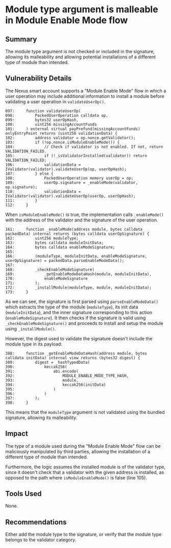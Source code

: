 # Module type argument is malleable in Module Enable Mode flow

## Summary

The module type argument is not checked or included in the signature, allowing its malleability and allowing potential installations of a different type of module than intended.

## Vulnerability Details

The Nexus smart account supports a "Module Enable Mode" flow in which a user operation may include additional information to install a module before validating a user operation in `validateUserOp()`.

```solidity
097:     function validateUserOp(
098:         PackedUserOperation calldata op,
099:         bytes32 userOpHash,
100:         uint256 missingAccountFunds
101:     ) external virtual payPrefund(missingAccountFunds) onlyEntryPoint returns (uint256 validationData) {
102:         address validator = op.nonce.getValidator();
103:         if (!op.nonce.isModuleEnableMode()) {
104:             // Check if validator is not enabled. If not, return VALIDATION_FAILED.
105:             if (!_isValidatorInstalled(validator)) return VALIDATION_FAILED;
106:             validationData = IValidator(validator).validateUserOp(op, userOpHash);
107:         } else {
108:             PackedUserOperation memory userOp = op;
109:             userOp.signature = _enableMode(validator, op.signature);
110:             validationData = IValidator(validator).validateUserOp(userOp, userOpHash);
111:         }    
112:     }
```

When `isModuleEnableMode()` is true, the implementation calls `_enableMode()` with the address of the validator and the signature of the user operation.

```solidity
161:     function _enableMode(address module, bytes calldata packedData) internal returns (bytes calldata userOpSignature) {   
162:         uint256 moduleType;
163:         bytes calldata moduleInitData;
164:         bytes calldata enableModeSignature;
165:         
166:         (moduleType, moduleInitData, enableModeSignature, userOpSignature) = packedData.parseEnableModeData();  
167: 
168:         _checkEnableModeSignature(
169:             _getEnableModeDataHash(module, moduleInitData),
170:             enableModeSignature
171:         );
172:         _installModule(moduleType, module, moduleInitData);
173:     }
```

As we can see, the signature is first parsed using `parseEnableModeData()` which extracts the type of the module (`moduleType`), its init data (`moduleInitData`), and the inner signature corresponding to this action (`enableModeSignature`). It then checks if the signature is valid using `_checkEnableModeSignature()` and proceeds to install and setup the module using `_installModule()`.

However, the digest used to validate the signature doesn't include the module type in its payload:

```solidity
388:     function _getEnableModeDataHash(address module, bytes calldata initData) internal view returns (bytes32 digest) {
389:         digest = _hashTypedData(
390:             keccak256(
391:                 abi.encode(
392:                     MODULE_ENABLE_MODE_TYPE_HASH,
393:                     module,
394:                     keccak256(initData)
395:                 )
396:             )
397:         );
398:     }
```

This means that the `moduleType` argument is not validated using the bundled signature, allowing its malleability.

## Impact

The type of a module used during the "Module Enable Mode" flow can be maliciously manipulated by third parties, allowing the installation of a different type of module than intended. 

Furthermore, the logic assumes the installed module is of the validator type, since it doesn't check that a validator with the given address is installed, as opposed to the path where `isModuleEnableMode()` is false (line 105).

## Tools Used

None.

## Recommendations

Either add the module type to the signature, or verify that the module type belongs to the validator category.
